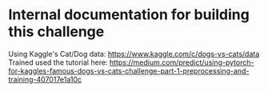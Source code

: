 # Internal documentation for building this challenge

Using Kaggle's Cat/Dog data: https://www.kaggle.com/c/dogs-vs-cats/data  
Trained used the tutorial here: https://medium.com/predict/using-pytorch-for-kaggles-famous-dogs-vs-cats-challenge-part-1-preprocessing-and-training-407017e1a10c
